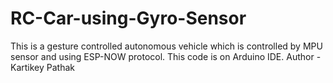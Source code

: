 # RC-Car-using-Gyro-Sensor
This is a gesture controlled autonomous vehicle which is controlled by MPU sensor and using ESP-NOW protocol. This code is on Arduino IDE.
Author - Kartikey Pathak
